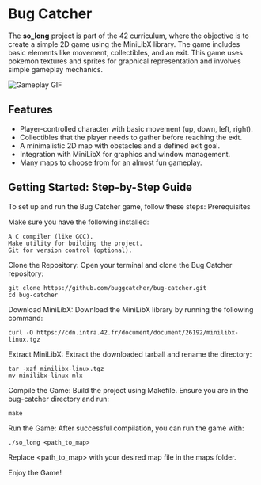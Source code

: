 # Bug Catcher

The **so_long** project is part of the 42 curriculum, where the objective is to create a simple 2D game using the MiniLibX library.
The game includes basic elements like movement, collectibles, and an exit.
This game uses pokemon textures and sprites for graphical representation and involves simple gameplay mechanics.

![Gameplay GIF](https://github.com/buggcatcher/bug-catcher/blob/main/PKMN.gif?raw=true)


## Features
- Player-controlled character with basic movement (up, down, left, right).
- Collectibles that the player needs to gather before reaching the exit.
- A minimalistic 2D map with obstacles and a defined exit goal.
- Integration with MiniLibX for graphics and window management.
- Many maps to choose from for an almost fun gameplay.



## Getting Started: Step-by-Step Guide

To set up and run the Bug Catcher game, follow these steps:
Prerequisites

Make sure you have the following installed:

    A C compiler (like GCC).
    Make utility for building the project.
    Git for version control (optional).

Clone the Repository: Open your terminal and clone the Bug Catcher repository:

    git clone https://github.com/buggcatcher/bug-catcher.git
    cd bug-catcher



Download MiniLibX: Download the MiniLibX library by running the following command:

    curl -O https://cdn.intra.42.fr/document/document/26192/minilibx-linux.tgz

Extract MiniLibX: Extract the downloaded tarball and rename the directory:


    tar -xzf minilibx-linux.tgz
    mv minilibx-linux mlx

Compile the Game: Build the project using Makefile. Ensure you are in the bug-catcher directory and run:

    make

Run the Game: After successful compilation, you can run the game with:

    ./so_long <path_to_map>

Replace <path_to_map> with your desired map file in the maps folder.

Enjoy the Game!


